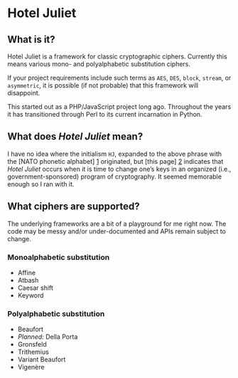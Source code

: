 Hotel Juliet
============

## What is it?

Hotel Juliet is a framework for classic cryptographic ciphers.  Currently this means various mono- and polyalphabetic substitution ciphers.

If your project requirements include such terms as `AES`, `DES`, `block`, `stream`, or `asymmetric`, it is possible (if not probable) that this framework will disappoint.

This started out as a PHP/JavaScript project long ago. Throughout the years it has transitioned through Perl to its current incarnation in Python.

## What does *Hotel Juliet* mean?

I have no idea where the initialism `HJ`, expanded to the above phrase with the [NATO phonetic alphabet] [1] originated, but [this page] [2] indicates that *Hotel Juliet* occurs when it is time to change one’s keys in an organized (i.e., government-sponsored) program of cryptography.  It seemed memorable enough so I ran with it.

  [1]: http://en.wikipedia.org/wiki/NATO_phonetic_alphabet "NATO phonetic alphabet"
  [2]: http://jproc.ca/crypto/terms.html "Common Crypto Terms"

## What ciphers are supported?

The underlying frameworks are a bit of a playground for me right now.  The code may be messy and/or under-documented and APIs remain subject to change.

### Monoalphabetic substitution

- Affine
- Atbash
- Caesar shift
- Keyword

### Polyalphabetic substitution

- Beaufort
- *Planned:* Della Porta
- Gronsfeld
- Trithemius
- Variant Beaufort
- Vigenère
